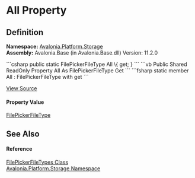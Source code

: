 # All Property




## Definition
**Namespace:** <a href="N_Avalonia_Platform_Storage">Avalonia.Platform.Storage</a>  
**Assembly:** Avalonia.Base (in Avalonia.Base.dll) Version: 11.2.0

<Tabs groupId="api-code-preview">
<TabItem value="csharp" label="C#">
```csharp
public static FilePickerFileType All \{ get; }
```
</TabItem>
<TabItem value="vb" label="VB">
```vb
Public Shared ReadOnly Property All As FilePickerFileType
	Get
```
</TabItem>
<TabItem value="fsharp" label="F#">
```fsharp
static member All : FilePickerFileType with get
```
</TabItem>
</Tabs>



<a href="https://github.com/AvaloniaUI/Avalonia/tree/master/src/Avalonia.Base/Platform/Storage/FilePickerFileTypes.cs#L8" title="View the source code">View Source</a>



#### Property Value
<a href="T_Avalonia_Platform_Storage_FilePickerFileType">FilePickerFileType</a>

## See Also


#### Reference
<a href="T_Avalonia_Platform_Storage_FilePickerFileTypes">FilePickerFileTypes Class</a>  
<a href="N_Avalonia_Platform_Storage">Avalonia.Platform.Storage Namespace</a>  
